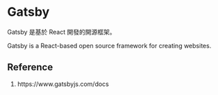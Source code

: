# Gatsby
Gatsby 是基於 React 開發的開源框架。

Gatsby is a React-based open source framework for creating websites.

## Reference
<ol>
    <li>https://www.gatsbyjs.com/docs</li>
<ol>